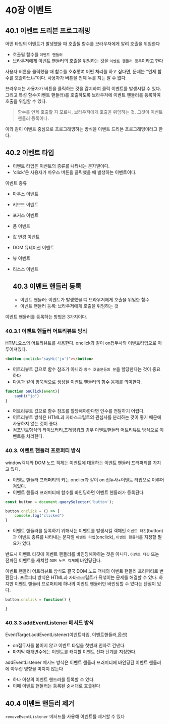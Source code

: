 # 40장 이벤트

## 40.1 이벤트 드리븐 프로그래밍
어떤 타입의 이벤트가 발생했을 때 호출될 함수를 브라우저에게 알려 호출을 위임한다
- 호출될 함수를 `이벤트 핸들러`
- 브라우저에게 이벤트 핸들러의 호출을 위임하는 것을 `이벤트 핸들러 등록`이라고 한다
  
사용자 버튼을 클릭했을 때 함수를 호추랗여 어떤 처리를 하고 싶다면, 문제는 "언제 함수를 호출하느냐"이다.
사용자가 버튼을 언제 누를 지는 알 수 없다.

브라우저는 사용자가 버튼을 클릭하는 것을 감지하여 클릭 이벤트를 발생시킬 수 있다. 
그리고 특성 함수(이벤트 핸들러)를 호출하도록 브라우저에 이벤트 핸들러를 등록하여 호출을 위임할 수 있다.

> 함수를 언제 호출할 지 모르니, 브라우저에게 호출을 위임하는 것. 그것이 이벤트 핸들러 등록이다.

이와 같이 이벤트 중심으로 프로그래밍하는 방식을 이벤트 드리븐 프로그래밍이라고 한다.

## 40.2 이벤트 타입

- 이벤트 타입은 이벤트의 종류를 나타내는 문자열이다.
- 'click'은 사용자가 마우스 버튼을 클릭했을 때 발생하는 이벤트이다.

이벤트 종류
- 마우스 이벤트
- 키보드 이벤트
- 포커스 이벤트
- 폼 이벤트
- 값 변경 이벤트
- DOM 뮤테이션 이벤트
- 뷰 이벤트
- 리소스 이벤트
  
  ## 40.3 이벤트 핸들러 등록
  - 이벤트 핸들러: 이벤트가 발생했을 떄 브라우저에게 호출을 위임한 함수
  - 이벤트 핸들러 등록: 브라우저에게 호출을 위임하는 것

이벤트 핸들러를 등록하는 방법은 3가지이다.

### 40.3.1 이벤트 핸들러 어트리뷰트 방식

HTML요소의 어트리뷰트를 사용한다. onclick과 같이 on접두사와 이벤트타입으로 이루어져있다.
```html
<button onclick="sayHi('jo')"></button>
```

- 어트리뷰트 값으로 함수 참조가 아니라 `함수 호출문등의 문`을 할당한다는 것이 중요하다
- 다음과 같이 암묵적으로 생성될 이벤트 핸들러의 함수 몸체를 의미한다.
  
```js
function onClick(event){
    sayHi("jo")
}
```
- 어트리뷰트 값으로 함수 참조를 할당해야한다면 인수를 전달하기 어렵다.
- 어트리뷰트 방식은 HTML과 자바스크립트의 관심사를 분리하는 것이 좋기 때문에 사용하지 않는 것이 좋다.
- 컴포넌트형식의 라이브러리,프레임워크 경우 이벤트핸들러 어트리뷰트 방식으로 이벤트를 처리한다.


### 40.3. 이벤트 핸들러 프로퍼티 방식

window객체와 DOM 노드 객체는 이벤트에 대응하는 이벤트 핸들러 프러퍼티를 가지고 있다.
- 이벤트 핸들러 프러퍼티의 키는 onclicr과 같이 on 접두사+이벤트 타입으로 이루어져있다.
- 이벤트 핸들러 프러퍼티에 함수를 바인딩하면 이벤트 핸들러가 등록된다.

```js
const button = document.querySelector('button');

button.onclick = () => {
    console.log("clicked")
}
```

- 이벤트 핸들러를 등록하기 위해서는 이벤트를 발생시킬 객체인 `이벤트 타깃`(button)과 이벤트 종류를 나타내는 문자열 `이벤트 타입`(onclick), `이벤트 핸들러`를 지정할 필요가 있다.


반드시 이벤트 타깃에 이벤트 핸들러를 바인딩해야하는 것은 아니다. `이벤트 타깃` 또는 전파된 이벤트를 캐치할 `DOM 노드 객체`에 바인딩된다.


이벤트 핸들러 어트리뷰트 방식도 결국 DOM 노드 객체의 이벤트 핸들러 프러퍼티로 변환된다.
프로퍼티 방식은 HTML과 자바스크립트가 뒤섞이는 문제를 해결할 수 있다. 하지만 이벤트 핸들러 프로퍼티에 하나의 이벤트 핸들러만 바인딩할 수 있다는 단점이 있다.

```js
button.onclick = function() {

}

```

### 40.3.3 addEventListener 메서드 방식

EventTarget.addEventListener(이벤트타입, 이벤트핸들러,옵션)
- on접두사를 붙이지 않고 이벤트 타입을 첫번째 인자로 건낸다.
- 마지막 매개변수에는 이벤트를 캐치할 이벤트 전파 단계를 지정한다.


addEventListener 메서드 방식은 이벤트 핸들러 프러퍼티에 바인딩된 이벤트 핸들러에 아무런 영향을 미치지 않는다
- 하나 이상의 이벤트 핸드러를 등록할 수 있다.
- 이때 이벤트 핸들러는 등록된 순서대로 호출된다

## 40.4 이벤트 핸들러 제거

`removeEventListener` 메서드를 사용해 이벤트를 제거할 수 있다
